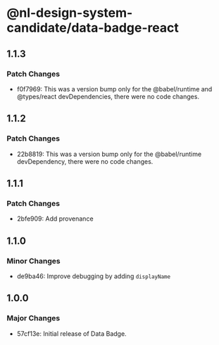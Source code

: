 # @nl-design-system-candidate/data-badge-react

## 1.1.3

### Patch Changes

- f0f7969: This was a version bump only for the @babel/runtime and @types/react devDependencies, there were no code changes.

## 1.1.2

### Patch Changes

- 22b8819: This was a version bump only for the @babel/runtime devDependency, there were no code changes.

## 1.1.1

### Patch Changes

- 2bfe909: Add provenance

## 1.1.0

### Minor Changes

- de9ba46: Improve debugging by adding `displayName`

## 1.0.0

### Major Changes

- 57cf13e: Initial release of Data Badge.
